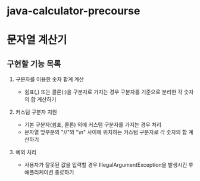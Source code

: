 # java-calculator-precourse

# 문자열 계산기

## 구현할 기능 목록

1. 구분자를 이용한 숫자 합계 계산
   - 쉼표(,) 또는 콜론(:)을 구분자로 가지는 경우 구분자를 기준으로 분리한 각 숫자의 합 계산하기

2. 커스텀 구분자 지원
   - 기본 구분자(쉼표, 콜론) 외에 커스텀 구분자를 가지는 경우 처리
   - 문자열 앞부분의 "//"와 "\n" 사이에 위치하는 커스텀 구분자로 각 숫자의 합 계산하기

3. 예외 처리
   - 사용자가 잘못된 값을 입력할 경우 IllegalArgumentException을 발생시킨 후 애플리케이션 종료하기
